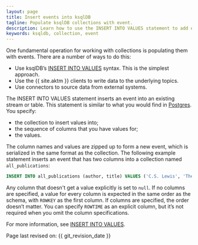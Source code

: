 ```yaml
---
layout: page
title: Insert events into ksqlDB
tagline: Populate ksqlDB collections with event.
description: Learn how to use the INSERT INTO VALUES statement to add events to a stream or table. 
keywords: ksqldb, collection, event
---
```


One fundamental operation for working with collections is populating them
with events. There are a number of ways to do this:

- Use ksqlDB’s
  [INSERT INTO VALUES](../../developer-guide/ksqldb-reference/insert-values.md)
  syntax. This is the simplest approach.
- Use the {{ site.aktm }} clients to write data to the underlying topics. 
- Use connectors to source data from external systems.

The INSERT INTO VALUES statement inserts an event into an existing stream
or table. This statement is similar to what you would find in
[Postgres](https://www.postgresql.org/). You specify:

- the collection to insert values into;
- the sequence of columns that you have values for;
- the values.
 
The column names and values are zipped up to form a new event, which is
serialized in the same format as the collection. The following example
statement inserts an event that has two columns into a collection named
`all_publications`:

```sql
INSERT INTO all_publications (author, title) VALUES ('C.S. Lewis', 'The Silver Chair');
```

Any column that doesn't get a value explicitly is set to `null`. If no columns
are specified, a value for every column is expected in the same order as the
schema, with `ROWKEY` as the first column. If columns are specified, the order
doesn’t matter. You can specify `ROWTIME` as an explicit column, but it’s not
required when you omit the column specifications.

For more information, see
[INSERT INTO VALUES](../../developer-guide/ksqldb-reference/insert-values.md).

Page last revised on: {{ git_revision_date }}
